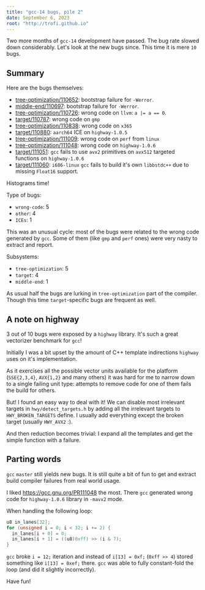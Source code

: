 ```yaml
---
title: "gcc-14 bugs, pile 2"
date: September 6, 2023
root: "http://trofi.github.io"
---
```


Two more months of `gcc-14` development have passed. The bug rate slowed
down considerably. Let's look at the new bugs since. This time it is
mere `10` bugs.

## Summary

Here are the bugs themselves:

- [tree-optimization/110652](https://gcc.gnu.org/PR110652): bootstrap failure for `-Werror`.
- [middle-end/110697](https://gcc.gnu.org/PR110697): bootstrap failure for `-Werror`.
- [tree-optimization/110726](https://gcc.gnu.org/PR110726): wrong code on `llvm`: `a |= a == 0`.
- [target/110787](https://gcc.gnu.org/PR110790): wrong code on `gmp`
- [tree-optimization/110838](https://gcc.gnu.org/PR110838): wrong code on `x365`
- [target/110880](https://gcc.gnu.org/PR110880): `aarch64` ICE on `highway-1.0.5`
- [tree-optimization/111009](https://gcc.gnu.org/PR111009): wrong code on `perf` from `linux`
- [tree-optimization/111048](https://gcc.gnu.org/PR111048): wrong code on `highway-1.0.6`
- [target/111051](https://gcc.gnu.org/PR111051): `gcc` fails to use `avx2` primitives
on `avx512` targeted functions on `highway-1.0.6`
- [target/111060](https://gcc.gnu.org/PR111060): `i686-linux` `gcc` fails to build
it's own `libbstdc++` due to missing `Float16` support.

Histograms time!

Type of bugs:

- `wrong-code`: 5
- `other`: 4
- `ICEs`: 1

This was an unusual cycle: most of the bugs were related to the wrong
code generated by `gcc`. Some of them (like `gmp` and `perf` ones) were
very nasty to extract and report.

Subsystems:

- `tree-optimization`: 5
- `target`: 4
- `middle-end`: 1

As usual half the bugs are lurking in `tree-optimization` part of the
compiler. Though this time `target`-specific bugs are frequent as well.

## A note on highway

3 out of 10 bugs were exposed by a `highway` library. It's such a great
vectorizer benchmark for `gcc`!

Initially I was a bit upset by the amount of C++ template indirections
`highway` uses on it's implementation.

As it exercises all the possible vector units available for the platform
(`SSE{2,3,4}`, `AVX{1,2}` and many others) it was hard for me to narrow
down to a single failing unit type: attempts to remove code for one of
them fails the build for others.

But! I found an easy way to deal with it! We can disable most irrelevant
targets in `hwy/detect_targets.h` by adding all the irrelevant targets
to `HWY_BROKEN_TARGETS` define. I usually add everything except the
broken target (usually `HWY_AVX2` :).

And then reduction becomes trivial: I expand all the templates and get
the simple function with a failure.

## Parting words

`gcc` `master` still yields new bugs. It is still quite a bit of fun to
get and extract build compiler failures from real world usage.

I liked <https://gcc.gnu.org/PR111048> the most. There  `gcc` generated
wrong code for `highway-1.0.6` library in `-mavx2` mode.

When handling the following loop:

```c
u8 in_lanes[32];
for (unsigned i = 0; i < 32; i += 2) {
  in_lanes[i + 0] = 0;
  in_lanes[i + 1] = ((u8)0xff) >> (i & 7);
}
```

`gcc` broke `i = 12;` iteration and instead of `i[13] = 0xf;`
(`0xff >> 4`) stored something like `i[13] = 0xef;` there. `gcc` was
able to fully constant-fold the loop (and did it slightly incorrectly).

Have fun!
